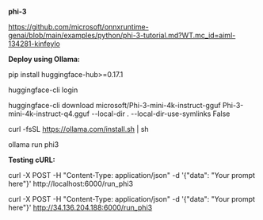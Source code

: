 **phi-3**

https://github.com/microsoft/onnxruntime-genai/blob/main/examples/python/phi-3-tutorial.md?WT.mc_id=aiml-134281-kinfeylo

**Deploy using Ollama:**

pip install huggingface-hub>=0.17.1

huggingface-cli login

huggingface-cli download microsoft/Phi-3-mini-4k-instruct-gguf Phi-3-mini-4k-instruct-q4.gguf --local-dir . --local-dir-use-symlinks False

curl -fsSL https://ollama.com/install.sh | sh

ollama run phi3


**Testing cURL:**

curl -X POST -H "Content-Type: application/json" -d '{"data": "Your prompt here"}' http://localhost:6000/run_phi3



curl -X POST -H "Content-Type: application/json" -d '{"data": "Your prompt here"}' http://34.136.204.188:6000/run_phi3



